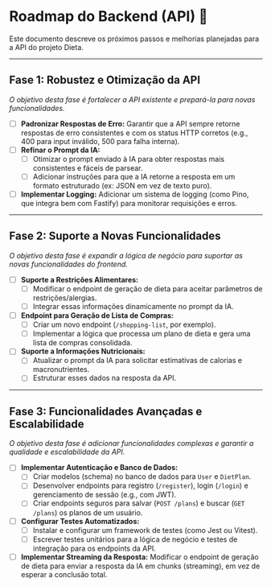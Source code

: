 # Roadmap do Backend (API) 🚀

Este documento descreve os próximos passos e melhorias planejadas para a API do projeto Dieta.

---

## Fase 1: Robustez e Otimização da API

*O objetivo desta fase é fortalecer a API existente e prepará-la para novas funcionalidades.*

- [ ] **Padronizar Respostas de Erro:** Garantir que a API sempre retorne respostas de erro consistentes e com os status HTTP corretos (e.g., 400 para input inválido, 500 para falha interna).
- [ ] **Refinar o Prompt da IA:**
    - [ ] Otimizar o prompt enviado à IA para obter respostas mais consistentes e fáceis de parsear.
    - [ ] Adicionar instruções para que a IA retorne a resposta em um formato estruturado (ex: JSON em vez de texto puro).
- [ ] **Implementar Logging:** Adicionar um sistema de logging (como Pino, que integra bem com Fastify) para monitorar requisições e erros.

---

## Fase 2: Suporte a Novas Funcionalidades

*O objetivo desta fase é expandir a lógica de negócio para suportar as novas funcionalidades do frontend.*

- [ ] **Suporte a Restrições Alimentares:**
    - [ ] Modificar o endpoint de geração de dieta para aceitar parâmetros de restrições/alergias.
    - [ ] Integrar essas informações dinamicamente no prompt da IA.
- [ ] **Endpoint para Geração de Lista de Compras:**
    - [ ] Criar um novo endpoint (`/shopping-list`, por exemplo).
    - [ ] Implementar a lógica que processa um plano de dieta e gera uma lista de compras consolidada.
- [ ] **Suporte a Informações Nutricionais:**
    - [ ] Atualizar o prompt da IA para solicitar estimativas de calorias e macronutrientes.
    - [ ] Estruturar esses dados na resposta da API.

---

## Fase 3: Funcionalidades Avançadas e Escalabilidade

*O objetivo desta fase é adicionar funcionalidades complexas e garantir a qualidade e escalabilidade da API.*

- [ ] **Implementar Autenticação e Banco de Dados:**
    - [ ] Criar modelos (schema) no banco de dados para `User` e `DietPlan`.
    - [ ] Desenvolver endpoints para registro (`/register`), login (`/login`) e gerenciamento de sessão (e.g., com JWT).
    - [ ] Criar endpoints seguros para salvar (`POST /plans`) e buscar (`GET /plans`) os planos de um usuário.
- [ ] **Configurar Testes Automatizados:**
    - [ ] Instalar e configurar um framework de testes (como Jest ou Vitest).
    - [ ] Escrever testes unitários para a lógica de negócio e testes de integração para os endpoints da API.
- [ ] **Implementar Streaming da Resposta:** Modificar o endpoint de geração de dieta para enviar a resposta da IA em chunks (streaming), em vez de esperar a conclusão total.
